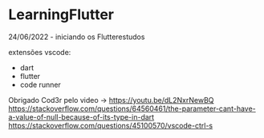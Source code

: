 # LearningFlutter
24/06/2022 - iniciando os Flutterestudos

extensões vscode:
- dart
- flutter
- code runner

Obrigado Cod3r pelo video -> https://youtu.be/dL2NxrNewBQ
https://stackoverflow.com/questions/64560461/the-parameter-cant-have-a-value-of-null-because-of-its-type-in-dart
https://stackoverflow.com/questions/45100570/vscode-ctrl-s
